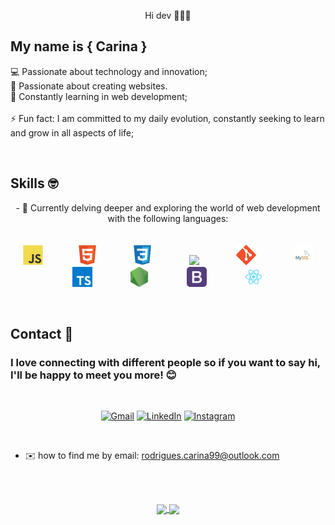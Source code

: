 <p align="center">
   Hi dev 🤍👩‍💻
</p>

My name is { Carina }
--

💻 Passionate about technology and innovation; <br>
💜 Passionate about creating websites. <br>
🚀 Constantly learning in web development; <br><br>
⚡ Fun fact: I am committed to my daily evolution, constantly seeking to learn and grow in all aspects of life;

<br>

## Skills :nerd_face:
<p align="center">
- 🌱 Currently delving deeper and exploring the world of web development with the following languages: <br><br><br>

<img height="32" src="https://raw.githubusercontent.com/devicons/devicon/master/icons/javascript/javascript-original.svg">
    &nbsp;&nbsp;&nbsp;&nbsp;&nbsp;&nbsp;&nbsp;&nbsp;&nbsp;&nbsp;&nbsp;&nbsp;
<img height="32" src="https://raw.githubusercontent.com/devicons/devicon/master/icons/html5/html5-original.svg">
    &nbsp;&nbsp;&nbsp;&nbsp;&nbsp;&nbsp;&nbsp;&nbsp;&nbsp;&nbsp;&nbsp;&nbsp;
<img height="32" src="https://raw.githubusercontent.com/devicons/devicon/master/icons/css3/css3-original.svg">
    &nbsp;&nbsp;&nbsp;&nbsp;&nbsp;&nbsp;&nbsp;&nbsp;&nbsp;&nbsp;&nbsp;&nbsp;&nbsp;
<img height="32" src="https://raw.githubusercontent.com/gustavoguanabara/html-css/master/imagens/vscode-icon.png">
    &nbsp;&nbsp;&nbsp;&nbsp;&nbsp;&nbsp;&nbsp;&nbsp;&nbsp;&nbsp;&nbsp;&nbsp;&nbsp;
<img height="32" src="https://raw.githubusercontent.com/devicons/devicon/master/icons/git/git-original.svg">
    &nbsp;&nbsp;&nbsp;&nbsp;&nbsp;&nbsp;&nbsp;&nbsp;&nbsp;&nbsp;&nbsp;&nbsp;&nbsp;
<img height="32" src="https://raw.githubusercontent.com/github/explore/80688e429a7d4ef2fca1e82350fe8e3517d3494d/topics/mysql/mysql.png">
   &nbsp;&nbsp;&nbsp;&nbsp;&nbsp;&nbsp;&nbsp;&nbsp;&nbsp;&nbsp;&nbsp;&nbsp;&nbsp;
<img height="32" src="https://raw.githubusercontent.com/github/explore/80688e429a7d4ef2fca1e82350fe8e3517d3494d/topics/typescript/typescript.png">
   &nbsp;&nbsp;&nbsp;&nbsp;&nbsp;&nbsp;&nbsp;&nbsp;&nbsp;&nbsp;&nbsp;&nbsp;&nbsp;
<img height="32" src="https://raw.githubusercontent.com/github/explore/80688e429a7d4ef2fca1e82350fe8e3517d3494d/topics/nodejs/nodejs.png">
   &nbsp;&nbsp;&nbsp;&nbsp;&nbsp;&nbsp;&nbsp;&nbsp;&nbsp;&nbsp;&nbsp;&nbsp;&nbsp;
<img height="32" src="https://raw.githubusercontent.com/github/explore/80688e429a7d4ef2fca1e82350fe8e3517d3494d/topics/bootstrap/bootstrap.png">
   &nbsp;&nbsp;&nbsp;&nbsp;&nbsp;&nbsp;&nbsp;&nbsp;&nbsp;&nbsp;&nbsp;&nbsp;&nbsp;
<img height="32" src="https://raw.githubusercontent.com/github/explore/80688e429a7d4ef2fca1e82350fe8e3517d3494d/topics/react/react.png" alt="React"/>
   &nbsp;&nbsp;&nbsp;&nbsp;&nbsp;&nbsp;&nbsp;&nbsp;&nbsp;&nbsp;&nbsp;&nbsp;&nbsp;
</p>

<br>


## Contact :iphone:

### I love connecting with different people so if you want to say hi, I'll be happy to meet you more! 😊

<br>

<p align="center">
   <a href="https://mail.google.com/mail/u/0/#inbox" title="Gmail">
  <img src="https://img.shields.io/badge/-Gmail-FF0000?style=flat-square&labelColor=FF0000&logo=gmail&logoColor=white&link=LINK-DO-SEU-GMAIL" alt="Gmail"/></a>
  <a href="https://www.linkedin.com/in/carina-rodrigues-8761051b0/" title="LinkedIn">
  <img src="https://img.shields.io/badge/-Linkedin-0e76a8?style=flat-square&logo=Linkedin&logoColor=white&link=LINK-DO-SEU-LINKEDIN" alt="LinkedIn"/></a>
  <a href="#" title="Instagram">
  <img src="https://img.shields.io/badge/-Instagram-DF0174?style=flat-square&labelColor=DF0174&logo=instagram&logoColor=white&link=LINK-DO-SEU-INSTAGRAM" alt="Instagram"/></a>
</p><br>

- ✉️ how to find me by email: rodrigues.carina99@outlook.com

 
<br><br>
<p align="center">
 
  <a href="https://github.com/rodriguescarina/github-readme-stats">
    <img
      align="center"
      height="165"
      src="https://github-readme-stats.vercel.app/api?username=rodriguescarina&show_icons=true&theme=radical"
  <a href="https://github.com/rodriguescarinaSI/github-readme-stats">
  <img align="center" src="https://github-readme-stats.anuraghazra1.vercel.app/api/top-langs/?username=rodriguescarina&layout=compact&theme=radical"
</a>
  </a>
</p>
